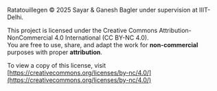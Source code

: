 Ratatouillegen © 2025 Sayar & Ganesh Bagler under supervision at IIIT-Delhi.

This project is licensed under the Creative Commons Attribution-NonCommercial 4.0 International (CC BY-NC 4.0).  
You are free to use, share, and adapt the work for **non-commercial** purposes with proper **attribution**.

To view a copy of this license, visit [https://creativecommons.org/licenses/by-nc/4.0/](https://creativecommons.org/licenses/by-nc/4.0/)
